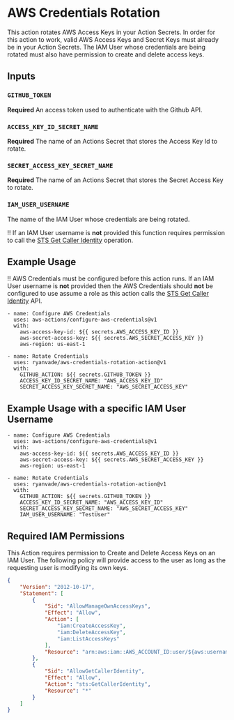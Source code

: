 # AWS Credentials Rotation

This action rotates AWS Access Keys in your Action Secrets. In order for this action to work, valid AWS Access Keys and Secret Keys must already be in your Action Secrets.  The IAM User whose credentials are being rotated must also have permission to create and delete access keys. 

## Inputs

### `GITHUB_TOKEN`

**Required** An access token used to authenticate with the Github API. 


### `ACCESS_KEY_ID_SECRET_NAME`

**Required** The name of an Actions Secret that stores the Access Key Id to rotate. 


### `SECRET_ACCESS_KEY_SECRET_NAME`

**Required** The name of an Actions Secret that stores the Secret Access Key to rotate. 

### `IAM_USER_USERNAME`

The name of the IAM User whose credentials are being rotated. 

:bangbang: If an IAM User username is __not__ provided this function requires permission to call the [STS Get Caller Identity](https://docs.aws.amazon.com/STS/latest/APIReference/API_GetCallerIdentity.html) operation.

## Example Usage

:bangbang: AWS Credentials must be configured before this action runs. If an IAM User username is __not__ provided then the AWS Credentials should __not__ be configured to use assume a role as this action calls the [STS Get Caller Identity](https://docs.aws.amazon.com/STS/latest/APIReference/API_GetCallerIdentity.html) API. 


```
- name: Configure AWS Credentials
  uses: aws-actions/configure-aws-credentials@v1
  with:
    aws-access-key-id: ${{ secrets.AWS_ACCESS_KEY_ID }}
    aws-secret-access-key: ${{ secrets.AWS_SECRET_ACCESS_KEY }}
    aws-region: us-east-1

- name: Rotate Credentials
  uses: ryanvade/aws-credentials-rotation-action@v1
  with:
    GITHUB_ACTION: ${{ secrets.GITHUB_TOKEN }}
    ACCESS_KEY_ID_SECRET_NAME: "AWS_ACCESS_KEY_ID"
    SECRET_ACCESS_KEY_SECRET_NAME: "AWS_SECRET_ACCESS_KEY"
```

## Example Usage with a specific IAM User Username

```
- name: Configure AWS Credentials
  uses: aws-actions/configure-aws-credentials@v1
  with:
    aws-access-key-id: ${{ secrets.AWS_ACCESS_KEY_ID }}
    aws-secret-access-key: ${{ secrets.AWS_SECRET_ACCESS_KEY }}
    aws-region: us-east-1

- name: Rotate Credentials
  uses: ryanvade/aws-credentials-rotation-action@v1
  with:
    GITHUB_ACTION: ${{ secrets.GITHUB_TOKEN }}
    ACCESS_KEY_ID_SECRET_NAME: "AWS_ACCESS_KEY_ID"
    SECRET_ACCESS_KEY_SECRET_NAME: "AWS_SECRET_ACCESS_KEY"
    IAM_USER_USERNAME: "TestUser"
```

## Required IAM Permissions

This Action requires permission to Create and Delete Access Keys on an IAM User.  The following policy will provide access to the user as long as the requesting user is modifying its own keys. 

```json
{
    "Version": "2012-10-17",
    "Statement": [
        {
            "Sid": "AllowManageOwnAccessKeys",
            "Effect": "Allow",
            "Action": [
                "iam:CreateAccessKey",
                "iam:DeleteAccessKey",
                "iam:ListAccessKeys"
            ],
            "Resource": "arn:aws:iam::AWS_ACCOUNT_ID:user/${aws:username}"
        },
        {
            "Sid": "AllowGetCallerIdentity",
            "Effect": "Allow",
            "Action": "sts:GetCallerIdentity",
            "Resource": "*"
        }
    ]
}
```